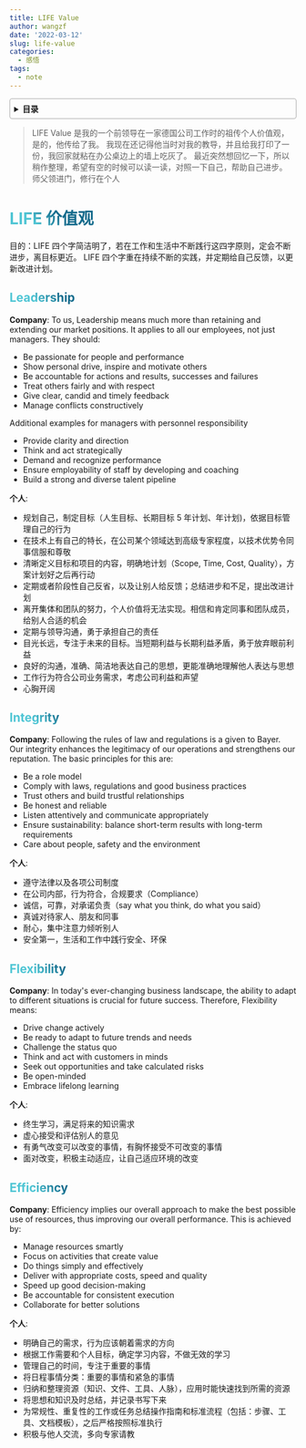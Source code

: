 ```yaml
---
title: LIFE Value
author: wangzf
date: '2022-03-12'
slug: life-value
categories:
  - 感悟
tags:
  - note
---
```


<style>
h1 {
  background-color: #2B90B6;
  background-image: linear-gradient(45deg, #4EC5D4 10%, #146b8c 20%);
  background-size: 100%;
  -webkit-background-clip: text;
  -moz-background-clip: text;
  -webkit-text-fill-color: transparent;
  -moz-text-fill-color: transparent;
}
h2 {
  background-color: #2B90B6;
  background-image: linear-gradient(45deg, #4EC5D4 10%, #146b8c 20%);
  background-size: 100%;
  -webkit-background-clip: text;
  -moz-background-clip: text;
  -webkit-text-fill-color: transparent;
  -moz-text-fill-color: transparent;
}

details {
    border: 1px solid #aaa;
    border-radius: 4px;
    padding: .5em .5em 0;
}

summary {
    font-weight: bold;
    margin: -.5em -.5em 0;
    padding: .5em;
}

details[open] {
    padding: .5em;
}

details[open] summary {
    border-bottom: 1px solid #aaa;
    margin-bottom: .5em;
}
img {
    pointer-events: none;
}
</style>

<details><summary>目录</summary><p>

- [LIFE 价值观](#life-价值观)
  - [Leadership](#leadership)
  - [Integrity](#integrity)
  - [Flexibility](#flexibility)
  - [Efficiency](#efficiency)
</p></details><p></p>




> LIFE Value 是我的一个前领导在一家德国公司工作时的祖传个人价值观，是的，他传给了我。
我现在还记得他当时对我的教导，并且给我打印了一份，我回家就粘在办公桌边上的墙上吃灰了。
最近突然想回忆一下，所以稍作整理，希望有空的时候可以读一读，对照一下自己，帮助自己进步。
师父领进门，修行在个人

# LIFE 价值观

目的：LIFE 四个字简洁明了，若在工作和生活中不断践行这四字原则，定会不断进步，离目标更近。
LIFE 四个字重在持续不断的实践，并定期给自己反馈，以更新改进计划。


## Leadership

**Company**: To us, Leadership means much more than retaining and extending our market positions.
             It applies to all our employees, not just managers. They should:

  - Be passionate for people and performance
  - Show personal drive, inspire and motivate others
  - Be accountable for actions and results, successes and failures
  - Treat others fairly and with respect
  - Give clear, candid and timely feedback
  - Manage conflicts constructively

Additional examples for managers with personnel responsibility

  - Provide clarity and direction
  - Think and act strategically
  - Demand and recognize performance
  - Ensure employability of staff by developing and coaching
  - Build a strong and diverse talent pipeline

**个人**:

  - 规划自己，制定目标（人生目标、长期目标 5 年计划、年计划)，依据目标管理自己的行为
  - 在技术上有自己的特长，在公司某个领域达到高级专家程度，以技术优势令同事信服和尊敬
  - 清晰定义目标和项目的内容，明确地计划（Scope, Time, Cost, Quality），方案计划好之后再行动
  - 定期或者阶段性自己反省，以及让别人给反馈；总结进步和不足，提出改进计划
  - 离开集体和团队的努力，个人价值将无法实现。相信和肯定同事和团队成员，给别人合适的机会
  - 定期与领导沟通，勇于承担自己的责任
  - 目光长远，专注于未来的目标。当短期利益与长期利益矛盾，勇于放弃眼前利益
  - 良好的沟通，准确、简洁地表达自己的思想，更能准确地理解他人表达与思想
  - 工作行为符合公司业务需求，考虑公司利益和声望
  - 心胸开阔

## Integrity

**Company**: Following the rules of law and regulations is a given to Bayer. 
             Our integrity enhances the legitimacy of our operations and strengthens 
             our reputation. The basic principles for this are:

  - Be a role model
  - Comply with laws, regulations and good business practices
  - Trust others and build trustful relationships
  - Be honest and reliable
  - Listen attentively and communicate appropriately
  - Ensure sustainability: balance short-term results with long-term requirements
  - Care about people, safety and the environment

**个人**:

  - 遵守法律以及各项公司制度
  - 在公司内部，行为符合，合规要求（Compliance）
  - 诚信，可靠，对承诺负责（say what you think, do what you said）
  - 真诚对待家人、朋友和同事
  - 耐心，集中注意力倾听别人
  - 安全第一，生活和工作中践行安全、环保


## Flexibility

**Company**: In today's  ever-changing business landscape, the ability to adapt to different situations is crucial for future success.
             Therefore, Flexibility means:

  - Drive change actively
  - Be ready to adapt to future trends and needs
  - Challenge the status quo
  - Think and act with customers in minds
  - Seek out opportunities and take calculated risks
  - Be open-minded
  - Embrace lifelong learning

**个人**:

  - 终生学习，满足将来的知识需求
  - 虚心接受和评估别人的意见
  - 有勇气改变可以改变的事情，有胸怀接受不可改变的事情
  - 面对改变，积极主动适应，让自己适应环境的改变

## Efficiency

**Company**: Efficiency implies our overall approach to make the best possible use of resources, 
             thus improving our overall performance. This is achieved by:


  - Manage resources smartly
  - Focus on activities that create value
  - Do things simply and effectively
  - Deliver with appropriate costs, speed and quality
  - Speed up good decision-making
  - Be accountable for consistent execution
  - Collaborate for better solutions

**个人**:

  - 明确自己的需求，行为应该朝着需求的方向
  - 根据工作需要和个人目标，确定学习内容，不做无效的学习
  - 管理自己的时间，专注于重要的事情
  - 将日程事情分类：重要的事情和紧急的事情
  - 归纳和整理资源（知识、文件、工具、人脉），应用时能快速找到所需的资源
  - 将思想和知识及时总结，并记录书写下来
  - 为常规性、重复性的工作或任务总结操作指南和标准流程（包括：步骤、工具、文档模板），之后严格按照标准执行
  - 积极与他人交流，多向专家请教

